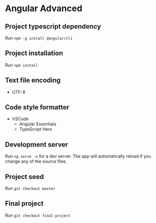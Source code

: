 # Angular Advanced

## Project typescript dependency

Run `npm -g install @angular/cli`

## Project installation

Run `npm install`

## Text file encoding

- UTF-8

## Code style formatter

- VSCode
  - Angular Essentials
  - TypeScript Hero

## Development server

Run `ng serve -o` for a dev server. The app will automatically reload if you change any of the source files.

## Project seed

Run `git checkout master`

## Final project

Run `git checkout final-project`
